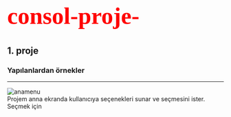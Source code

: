 <h1 style="color:red; font-family:Times New Roman; font-size:55px"> consol-proje- </h1>

## 1. proje

### Yapılanlardan örnekler
<hr>
<img src="![anaekran](https://github.com/Mihrimahsy/Consol-proje-/assets/162749242/c4051067-5520-4088-845b-b300304d39a6)" alt=anamenu>
<br>
Projem anna ekranda kullanıcıya seçenekleri sunar ve seçmesini ister.<br>
Seçmek için 

